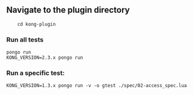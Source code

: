 ## Navigate to the plugin directory


```shell
    cd kong-plugin
```

### Run all tests

```shell
pongo run
KONG_VERSION=2.3.x pongo run
```

### Run a specific test:
```shell
KONG_VERSION=1.3.x pongo run -v -o gtest ./spec/02-access_spec.lua
```
